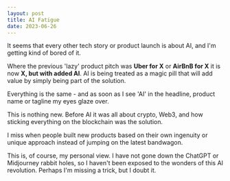 ```yaml
---
layout: post
title: AI Fatigue
date: 2023-06-26
---
```

It seems that every other tech story or product launch is about AI, and I'm getting kind of bored of it.

Where the previous 'lazy' product pitch was **Uber for X** or **AirBnB for X** it is now **X, but with added AI**. AI is being treated as a magic pill that will add value by simply being part of the solution.

Everything is the same - and as soon as I see 'AI' in the headline, product name or tagline my eyes glaze over.

This is nothing new. Before AI it was all about crypto, Web3, and how sticking everything on the blockchain was the solution.

I miss when people built new products based on their own ingenuity or unique approach instead of jumping on the latest bandwagon.

This is, of course, my personal view. I have not gone down the ChatGPT or Midjourney rabbit holes, so I haven't been exposed to the wonders of this AI revolution. Perhaps I'm missing a trick, but I doubt it.
